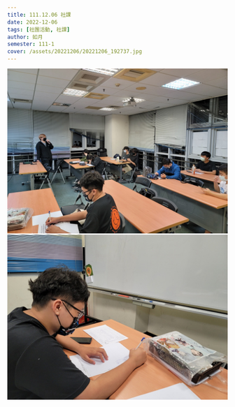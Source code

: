 ```yaml
---
title: 111.12.06 社課
date: 2022-12-06
tags: [社團活動, 社課]
author: 如月
semester: 111-1
cover: /assets/20221206/20221206_192737.jpg
---
```


![20221206_192737.jpg](/assets/20221206/20221206_192737.jpg)
![20221206_195139.jpg](/assets/20221206/20221206_195139.jpg)
